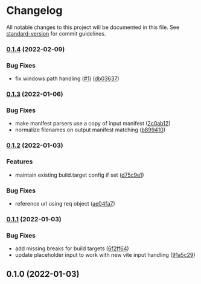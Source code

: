 # Changelog

All notable changes to this project will be documented in this file. See [standard-version](https://github.com/conventional-changelog/standard-version) for commit guidelines.

### [0.1.4](https://github.com/samrum/vite-plugin-web-extension/compare/v0.1.3...v0.1.4) (2022-02-09)

### Bug Fixes

- fix windows path handling ([#1](https://github.com/samrum/vite-plugin-web-extension/issues/1)) ([db03637](https://github.com/samrum/vite-plugin-web-extension/commit/db03637dac8f2d9ceaa725750bd0be99781b7625))

### [0.1.3](https://github.com/samrum/vite-plugin-web-extension/compare/v0.1.2...v0.1.3) (2022-01-06)

### Bug Fixes

- make manifest parsers use a copy of input manifest ([2c0ab12](https://github.com/samrum/vite-plugin-web-extension/commit/2c0ab12a986bbcd2f3d55313a9bb3fd11c067a26))
- normalize filenames on output manifest matching ([b899410](https://github.com/samrum/vite-plugin-web-extension/commit/b899410a889b93726392e33695b8db52ea19ff5d))

### [0.1.2](https://github.com/samrum/vite-plugin-web-extension/compare/v0.1.1...v0.1.2) (2022-01-03)

### Features

- maintain existing build.target config if set ([d75c9e1](https://github.com/samrum/vite-plugin-web-extension/commit/d75c9e1838518263c48d5af4e2adfab47dfe56df))

### Bug Fixes

- reference url using req object ([ae04fa7](https://github.com/samrum/vite-plugin-web-extension/commit/ae04fa7051031ab35fbd99bc199ac70d1744fb89))

### [0.1.1](https://github.com/samrum/vite-plugin-web-extension/compare/v0.1.0...v0.1.1) (2022-01-03)

### Bug Fixes

- add missing breaks for build targets ([6f2ff64](https://github.com/samrum/vite-plugin-web-extension/commit/6f2ff64e6d378c78f6a7a4db882d6de4456ef89c))
- update placeholder input to work with new vite input handling ([91a5c29](https://github.com/samrum/vite-plugin-web-extension/commit/91a5c294e1fb7408373a1d293a488ff6c27860de))

## 0.1.0 (2022-01-03)
